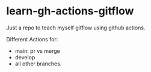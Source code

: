 # learn-gh-actions-gitflow

Just a repo to teach myself gitflow using github actions.

Different Actions for:
- main: pr vs merge
- develop
- all other branches.
